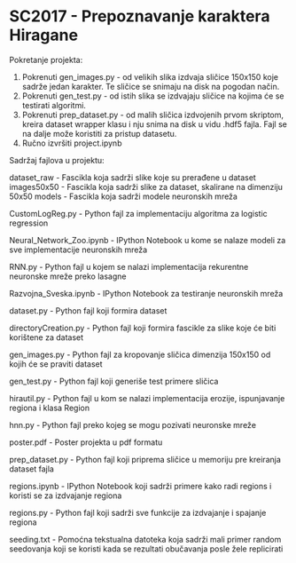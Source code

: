 # SC2017 - Prepoznavanje karaktera Hiragane

Pokretanje projekta:

1. Pokrenuti gen_images.py - od velikih slika izdvaja sličice 150x150 koje sadrže jedan karakter.
    Te sličice se snimaju na disk na pogodan način.
2. Pokrenuti gen_test.py - od istih slika se izdvajaju sličice na kojima će se testirati algoritmi.
3. Pokrenuti prep_dataset.py - od malih sličica izdvojenih prvom skriptom, kreira dataset wrapper klasu
    i nju snima na disk u vidu .hdf5 fajla. Fajl se na dalje može koristiti za pristup datasetu.
4. Ručno izvršiti project.ipynb

Sadržaj fajlova u projektu:

dataset_raw - Fascikla koja sadrži slike koje su prerađene u dataset
images50x50 - Fascikla koja sadrži slike za dataset, skalirane na dimenziju 50x50
models - Fascikla koja sadrži modele neuronskih mreža

CustomLogReg.py - Python fajl za implementaciju algoritma za logistic regression

Neural_Network_Zoo.ipynb - IPython Notebook u kome se nalaze modeli za sve implementacije neuronskih mreža

RNN.py - Python fajl u kojem se nalazi implementacija rekurentne neuronske mreže preko lasagne

Razvojna_Sveska.ipynb - IPython Notebook za testiranje neuronskih mreža

dataset.py - Python fajl koji formira dataset

directoryCreation.py - Python fajl koji formira fascikle za slike koje će biti korištene za dataset

gen_images.py - Python fajl za kropovanje sličica dimenzija 150x150 od kojih će se praviti dataset

gen_test.py - Python fajl koji generiše test primere sličica

hirautil.py - Python fajl u kom se nalazi implementacija erozije, ispunjavanje regiona i klasa Region

hnn.py - Python fajl preko kojeg se mogu pozivati neuronske mreže

poster.pdf - Poster projekta u pdf formatu

prep_dataset.py - Python fajl koji priprema sličice u memoriju pre kreiranja dataset fajla

regions.ipynb - IPython Notebook koji sadrži primere kako radi regions i koristi se za izdvajanje regiona

regions.py - Python fajl koji sadrži sve funkcije za izdvajanje i spajanje regiona

seeding.txt - Pomoćna tekstualna datoteka koja sadrži mali primer random seedovanja koji se koristi kada se rezultati obučavanja posle žele replicirati
